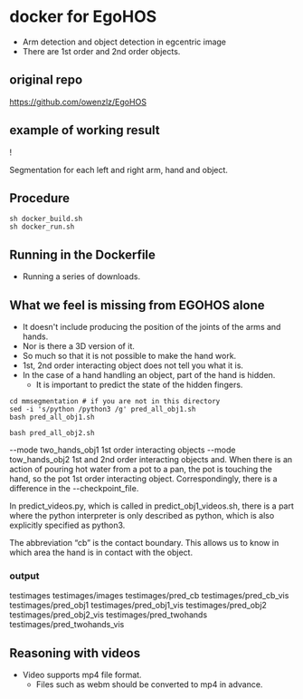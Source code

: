 # docker for EgoHOS
- Arm detection and object detection in egcentric image
- There are 1st order and 2nd order objects.

## original repo
https://github.com/owenzlz/EgoHOS

## example of working result
! [](doc/Egohos_example.png)

Segmentation for each left and right arm, hand and object.

## Procedure
```commandline
sh docker_build.sh
sh docker_run.sh

```
## Running in the Dockerfile
- Running a series of downloads.

## What we feel is missing from EGOHOS alone
- It doesn't include producing the position of the joints of the arms and hands.
- Nor is there a 3D version of it.
- So much so that it is not possible to make the hand work.
- 1st, 2nd order interacting object does not tell you what it is. 
- In the case of a hand handling an object, part of the hand is hidden.
  - It is important to predict the state of the hidden fingers.

```commandline
cd mmsegmentation # if you are not in this directory
sed -i 's/python /python3 /g' pred_all_obj1.sh
bash pred_all_obj1.sh

bash pred_all_obj2.sh

```

--mode two_hands_obj1 1st order interacting objects
--mode tow_hands_obj2 1st and 2nd order interacting objects
and.
When there is an action of pouring hot water from a pot to a pan, the pot is touching the hand, so the pot
1st order interacting object.
Correspondingly, there is a difference in the --checkpoint_file.


In predict_videos.py, which is called in predict_obj1_videos.sh, there is a part where the python interpreter is only described as python, which is also explicitly specified as python3.

The abbreviation “cb” is the contact boundary.
This allows us to know in which area the hand is in contact with the object.

### output 
testimages
testimages/images
testimages/pred_cb
testimages/pred_cb_vis
testimages/pred_obj1
testimages/pred_obj1_vis
testimages/pred_obj2
testimages/pred_obj2_vis
testimages/pred_twohands
testimages/pred_twohands_vis

## Reasoning with videos
- Video supports mp4 file format.
  - Files such as webm should be converted to mp4 in advance.
